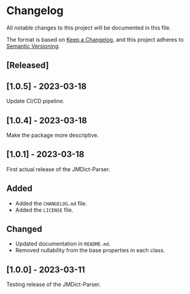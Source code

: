 # Changelog

All notable changes to this project will be documented in this file.

The format is based on [Keep a Changelog](https://keepachangelog.com/en/1.0.0/),
and this project adheres to [Semantic Versioning](https://semver.org/spec/v2.0.0.html).

## [Released]

## [1.0.5] - 2023-03-18

Update CI/CD pipeline.

## [1.0.4] - 2023-03-18

Make the package more descriptive.

## [1.0.1] - 2023-03-18

First actual release of the JMDict-Parser.

## Added

- Added the `CHANGELOG.md` file.
- Added the `LICENSE` file.

## Changed

- Updated documentation in `README.md`.
- Removed nullability from the base properties in each class.

## [1.0.0] - 2023-03-11

Testing release of the JMDict-Parser.
